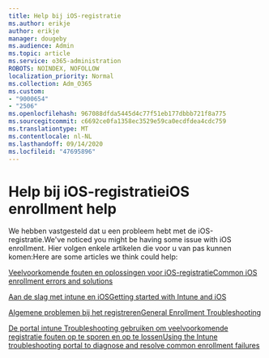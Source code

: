 ```yaml
---
title: Help bij iOS-registratie
ms.author: erikje
author: erikje
manager: dougeby
ms.audience: Admin
ms.topic: article
ms.service: o365-administration
ROBOTS: NOINDEX, NOFOLLOW
localization_priority: Normal
ms.collection: Adm_O365
ms.custom:
- "9000654"
- "2506"
ms.openlocfilehash: 967088dfda5445d4c77f51eb177dbbb721f8a775
ms.sourcegitcommit: c6692ce0fa1358ec3529e59ca0ecdfdea4cdc759
ms.translationtype: MT
ms.contentlocale: nl-NL
ms.lasthandoff: 09/14/2020
ms.locfileid: "47695896"
---
```

# <a name="ios-enrollment-help"></a><span data-ttu-id="8557a-102">Help bij iOS-registratie</span><span class="sxs-lookup"><span data-stu-id="8557a-102">iOS enrollment help</span></span>

<span data-ttu-id="8557a-103">We hebben vastgesteld dat u een probleem hebt met de iOS-registratie.</span><span class="sxs-lookup"><span data-stu-id="8557a-103">We've noticed you might be having some issue with iOS enrollment.</span></span> <span data-ttu-id="8557a-104">Hier volgen enkele artikelen die voor u van pas kunnen komen:</span><span class="sxs-lookup"><span data-stu-id="8557a-104">Here are some articles we think could help:</span></span> 

[<span data-ttu-id="8557a-105">Veelvoorkomende fouten en oplossingen voor iOS-registratie</span><span class="sxs-lookup"><span data-stu-id="8557a-105">Common iOS enrollment errors and solutions</span></span>](https://support.microsoft.com/help/4039809/troubleshooting-ios-device-enrollment-in-intune)

[<span data-ttu-id="8557a-106">Aan de slag met intune en iOS</span><span class="sxs-lookup"><span data-stu-id="8557a-106">Getting started with Intune and iOS</span></span>](https://docs.microsoft.com/intune/enrollment/ios-enroll)

[<span data-ttu-id="8557a-107">Algemene problemen bij het registreren</span><span class="sxs-lookup"><span data-stu-id="8557a-107">General Enrollment Troubleshooting</span></span>](https://docs.microsoft.com/intune/enrollment/troubleshoot-device-enrollment-in-intune)

[<span data-ttu-id="8557a-108">De portal intune Troubleshooting gebruiken om veelvoorkomende registratie fouten op te sporen en op te lossen</span><span class="sxs-lookup"><span data-stu-id="8557a-108">Using the Intune troubleshooting portal to diagnose and resolve common enrollment failures</span></span>](https://docs.microsoft.com/intune/help-desk-operators)